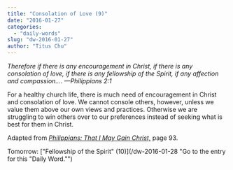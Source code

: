 ```yaml
---
title: "Consolation of Love (9)"
date: "2016-01-27"
categories: 
  - "daily-words"
slug: "dw-2016-01-27"
author: "Titus Chu"
---
```


_Therefore if there is any encouragement in Christ, if there is any consolation of love, if there is any fellowship of the Spirit, if any affection and compassion.... —Philippians 2:1_

For a healthy church life, there is much need of encouragement in Christ and consolation of love. We cannot console others, however, unless we value them above our own views and practices. Otherwise we are struggling to win others over to our preferences instead of seeking what is best for them in Christ.

Adapted from _[Philippians: That I May Gain Christ,](/book-philippians "Go to the listing for this book.")_ page 93.

Tomorrow: ["Fellowship of the Spirit" (10)](/dw-2016-01-28 "Go to the entry for this "Daily Word."")
